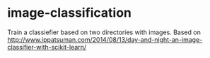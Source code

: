 image-classification
====================

Train a classiefier based on two directories with images. Based on http://www.ippatsuman.com/2014/08/13/day-and-night-an-image-classifier-with-scikit-learn/
